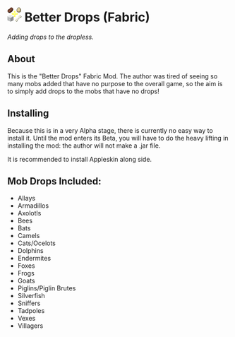 # ![pack.png](https://github.com/DiabolicalGolem/Better-Drops-Fabric/blob/main/src/main/resources/pack.png) Better Drops \(Fabric\)

*Adding drops to the dropless.*


## About

This is the "Better Drops" Fabric Mod. The author was tired of seeing so many mobs added that have no purpose to the overall game, so the aim is to simply add drops to the mobs that have no drops!

## Installing

Because this is in a very Alpha stage, there is currently no easy way to install it. Until the mod enters its Beta, you will have to do the heavy lifting in installing the mod: the author will not make a .jar file.

It is recommended to install Appleskin along side.

## Mob Drops Included:

- Allays
- Armadillos
- Axolotls
- Bees
- Bats
- Camels
- Cats/Ocelots
- Dolphins
- Endermites
- Foxes
- Frogs
- Goats
- Piglins/Piglin Brutes
- Silverfish
- Sniffers
- Tadpoles
- Vexes
- Villagers

